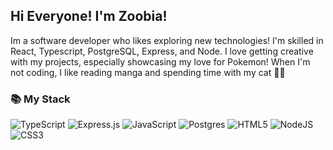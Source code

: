 ## Hi Everyone! I'm Zoobia!

Im a software developer who likes exploring new technologies! I'm skilled in React, Typescript, PostgreSQL, Express, and Node. I love getting creative with my projects, especially showcasing my love for Pokemon! When I'm not coding, I like reading manga and spending time with my cat 🐾😻



### 📚 My Stack 
![TypeScript](https://img.shields.io/badge/typescript-%23007ACC.svg?style=for-the-badge&logo=typescript&logoColor=white) ![Express.js](https://img.shields.io/badge/express.js-%23404d59.svg?style=for-the-badge&logo=express&logoColor=%2361DAFB) ![JavaScript](https://img.shields.io/badge/javascript-%23323330.svg?style=for-the-badge&logo=javascript&logoColor=%23F7DF1E) ![Postgres](https://img.shields.io/badge/postgres-%23316192.svg?style=for-the-badge&logo=postgresql&logoColor=white) ![HTML5](https://img.shields.io/badge/html5-%23E34F26.svg?style=for-the-badge&logo=html5&logoColor=white) ![NodeJS](https://img.shields.io/badge/node.js-6DA55F?style=for-the-badge&logo=node.js&logoColor=white) ![CSS3](https://img.shields.io/badge/css3-%231572B6.svg?style=for-the-badge&logo=css3&logoColor=white)


<!---
zoobiasyyed/zoobiasyyed is a ✨ special ✨ repository because its `README.md` (this file) appears on your GitHub profile.
You can click the Preview link to take a look at your changes.
--->
